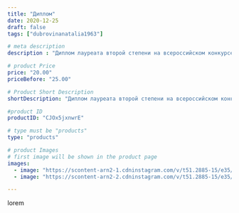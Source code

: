```yaml
---
title: "Диплом"
date: 2020-12-25
draft: false
tags: ["dubrovinanatalia1963"]

# meta description
description : "Диплом лауреата второй степени на всероссийском конкурсе, ещё один димломчик в мою копилочку!!!!"

# product Price
price: "20.00"
priceBefore: "25.00"

# Product Short Description
shortDescription: "Диплом лауреата второй степени на всероссийском конкурсе, ещё один димломчик в мою копилочку!!!!"

#product ID
productID: "CJOx5jxnwrE"

# type must be "products"
type: "products"

# product Images
# first image will be shown in the product page
images:
  - image: "https://scontent-arn2-1.cdninstagram.com/v/t51.2885-15/e35/132839313_2828979650653650_124968670785816906_n.jpg?_nc_ht=scontent-arn2-1.cdninstagram.com&_nc_cat=106&_nc_ohc=7Cf9rCLUKJsAX-bQn85&se=8&tp=1&oh=80799b7a1f20f96a750200bea16b0c90&oe=605B05F3&ig_cache_key=MjQ3MjEzMjcwMjQ5MTI2MzExNg%3D%3D.2"
  - image: "https://scontent-arn2-2.cdninstagram.com/v/t51.2885-15/e35/132427774_3364424770323528_530221378802555570_n.jpg?_nc_ht=scontent-arn2-2.cdninstagram.com&_nc_cat=100&_nc_ohc=HK6w1SXUH8QAX9thM8s&se=7&tp=1&oh=5bc2b9f89c0148395ee157b9c65a5ac6&oe=605A9E4D&ig_cache_key=MjQ3MjEzMjcwMjUwODAzODQ2Nw%3D%3D.2"

---
```

lorem
